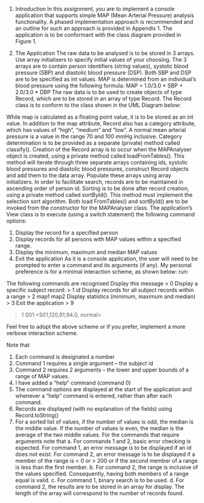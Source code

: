 1.	Introduction
In this assignment, you are to implement a console application that supports simple MAP (Mean Arterial Pressure) analysis functionality. A phased implementation approach is recommended and an outline for such an approach is provided in Appendix 1. The application is to be conformant with the class diagram provided in Figure 1.

2.	The Application
The raw data to be analysed is to be stored in 3 arrays. Use array initialisers to specify initial values of your choosing. The 3 arrays are to contain person identifiers (string values), systolic blood pressure (SBP) and diastolic blood pressure (DSP). Both SBP and DSP are to be specified as int values. MAP is determined from an individual’s blood pressure using the following formula:
MAP = 1.0/3.0 * SBP + 2.0/3.0 * DBP
The raw data is to be used to create objects of type Record, which are to be stored in an array of type Record. The Record class is to conform to the class shown in the UML Diagram below:
 
While map is calculated as a floating point value, it is to be stored as an int value. In addition to the map attribute, Record also has a category attribute, which has values of “high”, “medium” and “low”. A normal mean arterial pressure is a value in the range 70 and 100 mmHg inclusive.
Category determination is to be provided as a separate (private) method called classify(). Creation of the Record array is to occur when the MAPAnalyser object is created, using a private method called loadFromTables(). This method will iterate through three separate arrays containing ids, systolic blood pressures and diastolic blood pressures, construct Record objects and add them to the data array. Populate these arrays using array initializers. In order to facilitate search, records are to be maintained in ascending order of person id. Sorting is to be done after record creation, using a private method called sortById(). This method must implement the selection sort algorithm. Both load FromTables() and sortById() are to be invoked from the constructor for the MAPAnalyser class.
The application’s View class is to execute (using a switch statement) the following command options:
1.	Display the record for a specified person
2.	Display records for all persons with MAP values within a specified range.  
3.	Display the minimum, maximum and median MAP values
4.	Exit the application
As it is a console application, the user will need to be prompted to enter a command and its arguments (if any). My personal preference is for a minimal interaction scheme, as shown below:
run:

The following commands are recognised
	Display this message                                   > 0
	Display a specific subject record:                     > 1 id
	Display records for all subject records within a range > 2 map1 map2
	Display statistics (minimum, maximum and median)       > 3
	Exit the application                                   > 9
> 1 S01
<S01,120,81,94.0, normal>
>
Feel free to adopt the above scheme or if you prefer, implement a more verbose interaction scheme.

Note that 
1.	Each command is designated a number
2.	Command 1 requires a single argument – the subject id
3.	Command 2 requires 2 arguments – the lower and upper bounds of a range of MAP values. 
4.	I have added a “help” command (command 0)
5.	The command options are displayed at the start of the application and whenever a “help” command is entered, rather than after each command.
6.	Records are displayed (with no explanation of the fields) using Record.toString()
7.	For a sorted list of values, if the number of values is odd, the median is the middle value. If the number of values is even, the median is the average of the two middle values. 
For the commands that require arguments note that
a.	For commands 1 and 2, basic error checking is expected.  For command 1, an error message is to be displayed if an id does not exist. For command 2, an error message is to be displayed if a member of the range is < 0 or > 200 or if the second member of a range is less than the first member. 
b.	For command 2, the range is inclusive of the values specified.  Consequently, having both members of a range equal is valid. 
c.	For command 1, binary search is to be used.
d.	For command 2, the results are to be stored in an array for display. The length of the array will correspond to the number of records found. 
